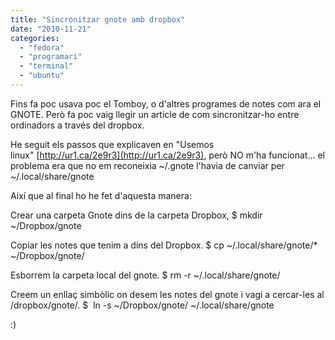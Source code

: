 ```yaml
---
title: "Sincronitzar gnote amb dropbox"
date: "2010-11-21"
categories: 
  - "fedora"
  - "programari"
  - "terminal"
  - "ubuntu"
---
```


Fins fa poc usava poc el Tomboy, o d'altres programes de notes com ara el GNOTE. Però fa poc vaig llegir un article de com sincronitzar-ho entre ordinadors a través del dropbox.

He seguit els passos que explicaven en "Usemos linux" [http://ur1.ca/2e9r3](http://ur1.ca/2e9r3), però NO m'ha funcionat... el problema era que no em reconeixia ~/.gnote l'havia de canviar per ~/.local/share/gnote

Així que al final ho he fet d'aquesta manera:

Crear una carpeta Gnote dins de la carpeta Dropbox, $ mkdir ~/Dropbox/gnote

Copiar les notes que tenim a dins del Dropbox. $ cp ~/.local/share/gnote/\* ~/Dropbox/gnote/

Esborrem la carpeta local del gnote. $ rm -r ~/.local/share/gnote/

Creem un enllaç simbòlic on desem les notes del gnote i vagi a cercar-les al /dropbox/gnote/. $  ln -s ~/Dropbox/gnote/ ~/.local/share/gnote

:)
